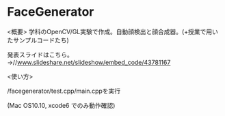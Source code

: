 FaceGenerator
=============
<概要>
学科のOpenCV/GL実験で作成。自動顔検出と顔合成器。(+授業で用いたサンプルコードたち)

発表スライドはこちら。→//www.slideshare.net/slideshow/embed_code/43781167

<使い方>

/facegenerator/test.cpp/main.cppを実行

(Mac OS10.10, xcode6 でのみ動作確認)
